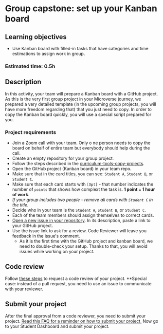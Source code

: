 # Group capstone: set up your Kanban board

## Learning objectives
- Use Kanban board with filled-in tasks that have categories and time estimations to assign work in group.

### Estimated time: 0.5h

## Description

In this activity, your team will prepare a Kanban board with a GitHub project. As this is the very first group project in your Microverse journey, we prepared a very detailed template (in the upcoming group projects, you will have more freedom regarding that) that you just need to copy.
In order to copy the Kanban board quickly, you will use a special script prepared for you. 


### Project requirements

- Join a Zoom call with your team. Only o ne person needs to copy the board on behalf of entire team but everybody should help during the call.
- Create an empty repository for your group project.
- Follow the steps described in the [curriculum-tools-copy-projects](https://github.com/microverseinc/curriculum-tools-copy-projects).
- Open the GitHub project (Kanban board) in your team repo.
- Make sure that in the card titles, you can see: `Student A`, `Student B`, or `Student C`.
- Make sure that each card starts with `[Xpt]` - that number indicates the number of `points` that shows how complext the task is. **1 point = 1 hour of work**.
- _If your group includes two people - remove all cards with `Student C` in the title._
- Decide who in your team is the `Student A`, `Student B`, or `Student C`.
- Each of the team members should assign themselves to correct cards.
- [Open a new issue in your repository](https://docs.github.com/en/issues/tracking-your-work-with-issues/creating-an-issue). In its description, paste a link to your GitHub project.
- Use the issue link to ask for a review. Code Reviewer will leave you feedback in the issue's comment.
    - As it is the first time with the GitHub project and kanban board, we need to double-check your setup. Thanks to that, you will avoid issues while working on your project.


## Code review

Follow [these steps](https://github.com/microverseinc/curriculum-transversal-skills/blob/main/code-review/articles/how_to_ask_for_a_code_review.md) to request a code review of your project.
**Special case: instead of a pull request, you need to use an issue to communicate with your reviewer.

## Submit your project

After the final approval from a code reviewer, you need to submit your project.
[Read this FAQ for a reminder on how to submit your project.](https://microverse.zendesk.com/hc/en-us/articles/360061344234)
Now go to your Student Dashboard and submit your project.

